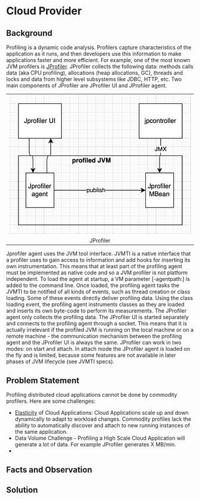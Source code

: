 # Cloud Provider 

## Background
Profiling is a dynamic code analysis. Profilers capture characteristics of the application as it runs, and then developers use this information to make applications faster and more efficient. For example, one of the most known JVM profilers is [JProfiler](https://www.ej-technologies.com/resources/jprofiler/help/doc/JProfiler.pdf). JProfiler collects the following data: methods calls data (aka CPU profiling), allocations (heap allocations, GC), threads and locks and data from higher level subsystems like JDBC, HTTP, etc. Two main components of JProfiler are JProfiler UI and JProfiler agent.

<table width="256px">
  <tr>
    <td><img src="./images/jprofiler.png"/></td>
  </tr>
  <tr><td align="center">JProfiler</td></tr>
</table>  

Jprofiler agent uses the JVM tool interface. JVMTI is a native interface that a profiler uses to gain access to information and add hooks for inserting its own instrumentation. This means that at least part of the profiling agent must be implemented as native code and so a JVM profiler is not platform independent. To load the agent at startup, a VM parameter [-agentpath:] is added to the command line. Once loaded, the profiling agent tasks the JVMTI to be notified of all kinds of events, such as thread creation or class loading. Some of these events directly deliver profiling data. Using the class loading event, the profiling agent instruments classes as they are loaded and inserts its own byte-code to perform its measurements. The JProfiler agent only collects the profiling data. The JProfiler UI is started separately and connects to the profiling agent through a socket. This means that it is actually irrelevant if the profiled JVM is running on the local machine or on a remote machine - the communication mechanism between the profiling agent and the JProfiler UI is always the same. JProfiler can work in two modes: on start and attach. In attach mode the JProfiler agent is loaded on the fly and is limited, because some features are not available in later phases of JVM lifecycle (see JVMTI specs).

## Problem Statement
Profiling distributed cloud applications cannot be done by commodity profilers. Here are some challenges:
- [Elasticity](https://en.wikipedia.org/wiki/Elasticity_(cloud_computing)) of Cloud Applications: Cloud Applications scale up and down dynamically to adapt to workload changes. Commodity profiles lack the ability to automatically discover and attach to new running instances of the same application.
- Data Volume Challenge - Profiling a High Scale Cloud Application will generate a lot of data. For example JProfiler generates X MB/min.
-  


## Facts and Observation

## Solution
